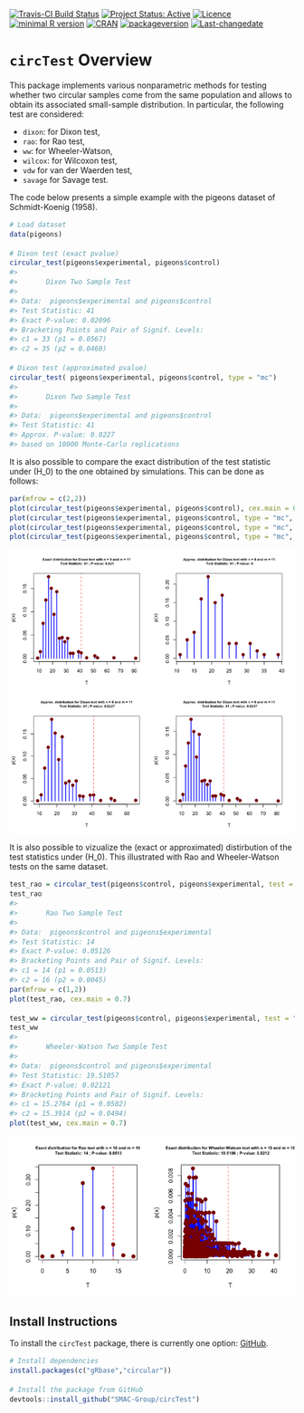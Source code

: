 
[![Travis-CI Build
Status](https://travis-ci.org/SMAC-Group/circTest.svg?branch=master)](https://travis-ci.org/SMAC-Group/circTest)
[![Project Status:
Active](http://www.repostatus.org/badges/latest/active.svg)](http://www.repostatus.org/#active)
[![Licence](https://img.shields.io/badge/licence-CC%20BY--NC--SA%204.0-blue.svg)](https://www.gnu.org/licenses/gpl-3.0.en.html)
[![minimal R
version](https://img.shields.io/badge/R%3E%3D-3.4.0-6666ff.svg)](https://cran.r-project.org/)
[![CRAN](http://www.r-pkg.org/badges/version/simts)](https://cran.r-project.org/package=circTest)
[![packageversion](https://img.shields.io/badge/Package%20version-0.1.0-orange.svg?style=flat-square)](commits/develop)
[![Last-changedate](https://img.shields.io/badge/last%20change-2018--06--23-yellowgreen.svg)](/commits/master)

# `circTest` Overview

This package implements various nonparametric methods for testing
whether two circular samples come from the same population and allows to
obtain its associated small-sample distribution. In particular, the
following test are considered:

  - `dixon`: for Dixon test,
  - `rao`: for Rao test,
  - `ww`: for Wheeler-Watson,
  - `wilcox`: for Wilcoxon test,
  - `vdw` for van der Waerden test,
  - `savage` for Savage test.

The code below presents a simple example with the pigeons dataset of
Schmidt-Koenig (1958).

``` r
# Load dataset
data(pigeons)

# Dixon test (exact pvalue)
circular_test(pigeons$experimental, pigeons$control)
#> 
#>       Dixon Two Sample Test
#> 
#> Data:  pigeons$experimental and pigeons$control
#> Test Statistic: 41
#> Exact P-value: 0.02096
#> Bracketing Points and Pair of Signif. Levels:
#> c1 = 33 (p1 = 0.0567)
#> c2 = 35 (p2 = 0.0460)

# Dixon test (approximated pvalue)
circular_test( pigeons$experimental, pigeons$control, type = "mc")
#> 
#>       Dixon Two Sample Test
#> 
#> Data:  pigeons$experimental and pigeons$control
#> Test Statistic: 41
#> Approx. P-value: 0.0227
#> based on 10000 Monte-Carlo replications
```

It is also possible to compare the exact distribution of the test
statistic under \(H_0\) to the one obtained by simulations. This can be
done as follows:

``` r
par(mfrow = c(2,2))
plot(circular_test(pigeons$experimental, pigeons$control), cex.main = 0.7)
plot(circular_test(pigeons$experimental, pigeons$control, type = "mc", B = 10^2), cex.main = 0.7)
plot(circular_test(pigeons$experimental, pigeons$control, type = "mc", B = 10^4), cex.main = 0.7)
plot(circular_test(pigeons$experimental, pigeons$control, type = "mc", B = 10^6), cex.main = 0.7)
```

<img src="man/figures/README-unnamed-chunk-3-1.png" style="display: block; margin: auto;" />

It is also possible to vizualize the (exact or approximated)
distirbution of the test statistics under \(H_0\). This illustrated with
Rao and Wheeler-Watson tests on the same
dataset.

``` r
test_rao = circular_test(pigeons$control, pigeons$experimental, test = "rao")
test_rao
#> 
#>       Rao Two Sample Test
#> 
#> Data:  pigeons$control and pigeons$experimental
#> Test Statistic: 14
#> Exact P-value: 0.05126
#> Bracketing Points and Pair of Signif. Levels:
#> c1 = 14 (p1 = 0.0513)
#> c2 = 16 (p2 = 0.0045)
par(mfrow = c(1,2))
plot(test_rao, cex.main = 0.7)

test_ww = circular_test(pigeons$control, pigeons$experimental, test = "ww")
test_ww
#> 
#>       Wheeler-Watson Two Sample Test
#> 
#> Data:  pigeons$control and pigeons$experimental
#> Test Statistic: 19.51057
#> Exact P-value: 0.02121
#> Bracketing Points and Pair of Signif. Levels:
#> c1 = 15.2764 (p1 = 0.0502)
#> c2 = 15.3914 (p2 = 0.0494)
plot(test_ww, cex.main = 0.7)
```

![](man/figures/README-unnamed-chunk-4-1.png)<!-- -->

## Install Instructions

To install the `circTest` package, there is currently one option:
[GitHub](https://github.com/SMAC-Group/circTest/).

``` r
# Install dependencies
install.packages(c("gRbase","circular"))

# Install the package from GitHub
devtools::install_github("SMAC-Group/circTest")
```
